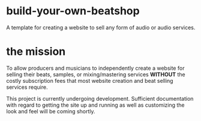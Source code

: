 # build-your-own-beatshop

A template for creating a website to sell any form of audio or audio services.

# the mission

To allow producers and musicians to independently create a website for selling their beats, samples, or mixing/mastering services **WITHOUT** the costly subscription fees that most website creation and beat selling services require.

This project is currently undergoing development. Sufficient documentation with regard to getting the site up and running as well as customizing the look and feel will be coming shortly.
